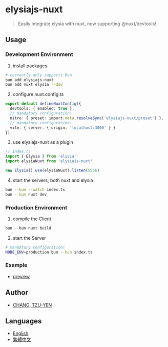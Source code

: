 # elysiajs-nuxt

> Easily integrate elysia with nuxt, now supporting @nuxt/devtools!

## Usage

### Development Environment

1. install packages

```sh
# currently only supports Bun
bun add elysiajs-nuxt
bun add nuxt elysia --dev
```

2. configure nuxt.config.ts

```ts
export default defineNuxtConfig({
  devtools: { enabled: true },
  // mandatory configuration!
  nitro: { preset: import.meta.resolveSync('elysiajs-nuxt/preset') },
  // mandatory configuration!
  vite: { server: { origin: 'localhost:3000' } }
})
```

3. use elysiajs-nuxt as a plugin

```ts
// index.ts
import { Elysia } from 'elysia'
import elysiaNuxt from 'elysiajs-nuxt'

new Elysia().use(elysiaNuxt).listen(5566)
```

4. start the servers, both nuxt and elysia

```sh
bun --bun --watch index.ts
bun --bun nuxt dev
```

### Production Environment

1. compile the Client

```ts
bun --bun nuxt build
```

2. start the Server

```sh
# mandatory configuration!
NODE_ENV=production bun --bun index.ts
```

### Example

- [preview](/preview)

## Author

- [CHANG, TZU-YEN](https://github.com/trylovetom)

## Languages

- [English](/README.md)
- [繁體中文](/README-zh-TW.md)

